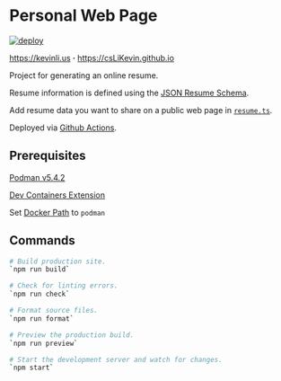 # Personal Web Page

[![deploy](https://github.com/csLiKevin/csLiKevin.github.io/actions/workflows/deploy.yml/badge.svg)](https://github.com/csLiKevin/csLiKevin.github.io/actions/workflows/deploy.yml)

https://kevinli.us **·** https://csLiKevin.github.io

Project for generating an online resume.

Resume information is defined using the [JSON Resume Schema](https://jsonresume.org/schema/).

Add resume data you want to share on a public web page in [`resume.ts`](src/resume.ts).

Deployed via [Github Actions](.github/workflows/deploy.yml).

## Prerequisites

[Podman v5.4.2](https://github.com/containers/podman/blob/main/docs/tutorials/podman-for-windows.md)

[Dev Containers Extension](vscode:extension/ms-vscode-remote.remote-containers)


Set [Docker Path](vscode://settings/dev.containers.dockerPath) to `podman`

## Commands

```bash
# Build production site.
`npm run build`

# Check for linting errors.
`npm run check`

# Format source files.
`npm run format`

# Preview the production build.
`npm run preview`

# Start the development server and watch for changes.
`npm start`
```
